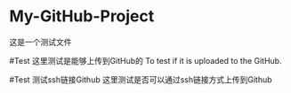 # My-GitHub-Project
这是一个测试文件

#Test
这里测试是能够上传到GitHub的
To test if it is uploaded to the GitHub.

#Test
测试ssh链接Github
这里测试是否可以通过ssh链接方式上传到Github
